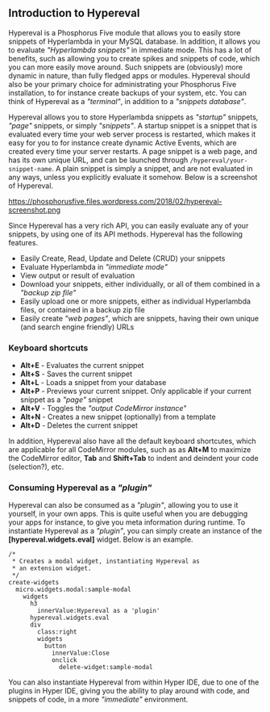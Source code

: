 ## Introduction to Hypereval

Hypereval is a Phosphorus Five module that allows you to easily store snippets of Hyperlambda in
your MySQL database. In addition, it allows you to evaluate _"Hyperlambda snippets"_ in immediate
mode. This has a lot of benefits, such as allowing you to create spikes and snippets
of code, which you can more easily move around. Such snippets are (obviously) more dynamic in nature,
than fully fledged apps or modules. Hypereval should also be your primary choice for administrating
your Phosphorus Five installation, to for instance create backups of your system, etc. You can think
of Hypereval as a _"terminal"_, in addition to a _"snippets database"_.

Hypereval allows you to store Hyperlambda snippets as _"startup"_ snippets, _"page"_ snippets, or simply
_"snippets"_. A startup snippet is a snippet that is evaluated every time your web server process
is restarted, which makes it easy for you to for instance create dynamic Active Events, which are
created every time your server restarts. A page snippet is a web page, and has its own unique URL,
and can be launched through `/hypereval/your-snippet-name`. A plain snippet is simply a snippet, and
are not evaluated in any ways, unless you explicitly evaluate it somehow. Below is a screenshot of Hypereval.

https://phosphorusfive.files.wordpress.com/2018/02/hypereval-screenshot.png

Since Hypereval has a very rich API, you can easily evaluate any of your snippets, by using one of
its API methods. Hypereval has the following features.

* Easily Create, Read, Update and Delete (CRUD) your snippets
* Evaluate Hyperlambda in _"immediate mode"_
* View output or result of evaluation
* Download your snippets, either individually, or all of them combined in a _"backup zip file"_
* Easily upload one or more snippets, either as individual Hyperlambda files, or contained in a backup zip file
* Easily create _"web pages"_, which are snippets, having their own unique (and search engine friendly) URLs

### Keyboard shortcuts

* __Alt+E__ - Evaluates the current snippet
* __Alt+S__ - Saves the current snippet
* __Alt+L__ - Loads a snippet from your database
* __Alt+P__ - Previews your current snippet. Only applicable if your current snippet as a _"page"_ snippet
* __Alt+V__ - Toggles the _"output CodeMirror instance"_
* __Alt+N__ - Creates a new snippet (optionally) from a template
* __Alt+D__ - Deletes the current snippet

In addition, Hypereval also have all the default keyboard shortcutes, which are applicable for all
CodeMirror modules, such as as __Alt+M__ to maximize the CodeMirror editor, __Tab__ and __Shift+Tab__
to indent and deindent your code (selection?), etc.

### Consuming Hypereval as a _"plugin"_

Hypereval can also be consumed as a _"plugin"_, allowing you to use it yourself, in your own apps. This is
quite useful when you are debugging your apps for instance, to give you meta information during runtime.
To instantiate Hypereval as a _"plugin"_, you can simply create an instance of the **[hypereval.widgets.eval]**
widget. Below is an example.

```hyperlambda-snippet
/*
 * Creates a modal widget, instantiating Hypereval as
 * an extension widget.
 */
create-widgets
  micro.widgets.modal:sample-modal
    widgets
      h3
        innerValue:Hypereval as a 'plugin'
      hypereval.widgets.eval
      div
        class:right
        widgets
          button
            innerValue:Close
            onclick
              delete-widget:sample-modal
```

You can also instantiate Hypereval from within Hyper IDE, due to one of the plugins in Hyper IDE, giving
you the ability to play around with code, and snippets of code, in a more _"immediate"_ environment.
